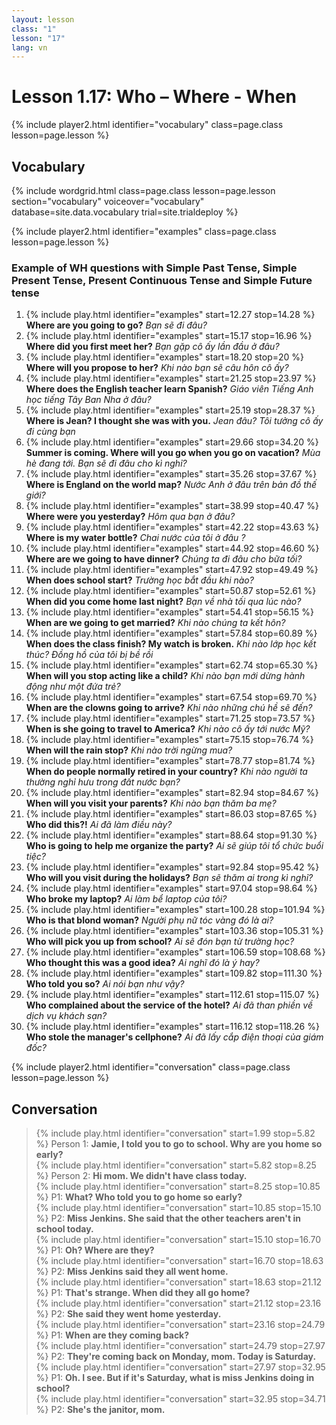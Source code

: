 ```yaml
---
layout: lesson
class: "1"
lesson: "17"
lang: vn
---
```



# Lesson 1.17: Who – Where - When


{% include player2.html identifier="vocabulary" class=page.class lesson=page.lesson %}
## Vocabulary 

{% include wordgrid.html 
		class=page.class 
		lesson=page.lesson 
		section="vocabulary"
		voiceover="vocabulary"
		database=site.data.vocabulary 
		trial=site.trialdeploy %}

{% include player2.html identifier="examples" class=page.class lesson=page.lesson %}

### Example of WH questions with Simple Past Tense, Simple Present Tense, Present Continuous Tense and Simple Future tense 
1. {% include play.html identifier="examples" start=12.27 stop=14.28 %} **Where are you going to go?** *Bạn sẽ đi đâu?*
2. {% include play.html identifier="examples" start=15.17 stop=16.96 %} **Where did you first meet her?** *Bạn gặp cô ấy lần đầu ở đâu?*
3. {% include play.html identifier="examples" start=18.20 stop=20 %} **Where will you propose to her?** *Khi nào bạn sẽ câu hôn cô ấy?*
4. {% include play.html identifier="examples" start=21.25 stop=23.97 %} **Where does the English teacher learn Spanish?** *Giáo viên Tiếng Anh học tiếng Tây Ban Nha ở đâu?*
5. {% include play.html identifier="examples" start=25.19 stop=28.37 %} **Where is Jean? I thought she was with you.** *Jean đâu? Tôi tưởng cô ấy đi cùng bạn*
6. {% include play.html identifier="examples" start=29.66 stop=34.20 %} **Summer is coming. Where will you go when you go on vacation?** *Mùa hè đang tới. Bạn sẽ đi đâu cho kì nghỉ?*
7. {% include play.html identifier="examples" start=35.26 stop=37.67 %} **Where is England on the world map?** *Nước Anh ở đâu trên bản đồ thế giới?*
8. {% include play.html identifier="examples" start=38.99 stop=40.47 %} **Where were you yesterday?** *Hôm qua bạn ở đâu?*
9. {% include play.html identifier="examples" start=42.22 stop=43.63 %} **Where is my water bottle?** *Chai nước của tôi ở đâu ?*
10. {% include play.html identifier="examples" start=44.92 stop=46.60 %} **Where are we going to have dinner?** *Chúng ta đi đâu cho bữa tối?*
11. {% include play.html identifier="examples" start=47.92 stop=49.49 %} **When does school start?** *Trường học bắt đầu khi nào?*
12. {% include play.html identifier="examples" start=50.87 stop=52.61 %} **When did you come home last night?** *Bạn về nhà tối qua lúc nào?*
13. {% include play.html identifier="examples" start=54.41 stop=56.15 %} **When are we going to get married?** *Khi nào chúng ta kết hôn?*
14. {% include play.html identifier="examples" start=57.84 stop=60.89 %} **When does the class finish? My watch is broken.** *Khi nào lớp học kết thúc? Đồng hồ của tôi bị bề rồi*
15. {% include play.html identifier="examples" start=62.74 stop=65.30 %} **When will you stop acting like a child?** *Khi nào bạn mới dừng hành động như một đứa trẻ?*
16. {% include play.html identifier="examples" start=67.54 stop=69.70 %} **When are the clowns going to arrive?** *Khi nào những chú hề sẽ đến?*
17. {% include play.html identifier="examples" start=71.25 stop=73.57 %} **When is she going to travel to America?** *Khi nào cô ấy tới nước Mỹ?*
18. {% include play.html identifier="examples" start=75.15 stop=76.74 %} **When will the rain stop?** *Khi nào trời ngừng mua?*
19. {% include play.html identifier="examples" start=78.77 stop=81.74 %} **When do people normally retired in your country?** *Khi nào người ta thường nghỉ hưu trong đất nước bạn?*
20. {% include play.html identifier="examples" start=82.94 stop=84.67 %} **When will you visit your parents?** *Khi nào bạn thăm ba mẹ?*
21. {% include play.html identifier="examples" start=86.03 stop=87.65 %} **Who did this?!** *Ai đã làm điều này?*
22. {% include play.html identifier="examples" start=88.64 stop=91.30 %} **Who is going to help me organize the party?** *Ai sẽ giúp tôi tổ chức buổi tiệc?*
23. {% include play.html identifier="examples" start=92.84 stop=95.42 %} **Who will you visit during the holidays?** *Bạn sẽ thăm ai trong kì nghỉ?*
24. {% include play.html identifier="examples" start=97.04 stop=98.64 %} **Who broke my laptop?** *Ai làm bể laptop của tôi?*
25. {% include play.html identifier="examples" start=100.28 stop=101.94 %} **Who is that blond woman?** *Người phụ nữ tóc vàng đó là ai?*
26. {% include play.html identifier="examples" start=103.36 stop=105.31 %} **Who will pick you up from school?** *Ai sẽ đón bạn từ trường học?*
27. {% include play.html identifier="examples" start=106.59 stop=108.68 %} **Who thought this was a good idea?** *Ai nghĩ đó là ý hay?*
28. {% include play.html identifier="examples" start=109.82 stop=111.30 %} **Who told you so?** *Ai nói bạn như vậy?*
29. {% include play.html identifier="examples" start=112.61 stop=115.07 %} **Who complained about the service of the hotel?** *Ai đã than phiền về dịch vụ khách sạn?*
30. {% include play.html identifier="examples" start=116.12 stop=118.26 %} **Who stole the manager's cellphone?** *Ai đã lấy cắp điện thoại của giám đốc?*

{% include player2.html identifier="conversation" class=page.class lesson=page.lesson %}
## Conversation

> {% include play.html identifier="conversation" start=1.99 stop=5.82 %} Person 1: **Jamie, I told you to go to school. Why are you home so early?**  
> {% include play.html identifier="conversation" start=5.82 stop=8.25 %} Person 2: **Hi mom. We didn't have class today.**  
> {% include play.html identifier="conversation" start=8.25 stop=10.85 %} P1: **What? Who told you to go home so early?**  
> {% include play.html identifier="conversation" start=10.85 stop=15.10 %} P2: **Miss Jenkins. She said that the other teachers aren't in school today.**  
> {% include play.html identifier="conversation" start=15.10 stop=16.70 %} P1: **Oh? Where are they?**  
> {% include play.html identifier="conversation" start=16.70 stop=18.63 %} P2: **Miss Jenkins said they all went home.**  
> {% include play.html identifier="conversation" start=18.63 stop=21.12 %} P1: **That's strange. When did they all go home?**  
> {% include play.html identifier="conversation" start=21.12 stop=23.16 %} P2: **She said they went home yesterday.**  
> {% include play.html identifier="conversation" start=23.16 stop=24.79 %} P1: **When are they coming back?**  
> {% include play.html identifier="conversation" start=24.79 stop=27.97 %} P2: **They're coming back on Monday, mom. Today is Saturday.**  
> {% include play.html identifier="conversation" start=27.97 stop=32.95 %} P1: **Oh. I see. But if it's Saturday, what is miss Jenkins doing in school?**  
> {% include play.html identifier="conversation" start=32.95 stop=34.71 %} P2: **She's the janitor, mom.**  